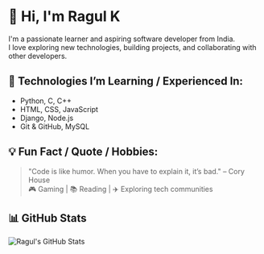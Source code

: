 # 👋 Hi, I'm Ragul K

I'm a passionate learner and aspiring software developer from India.  
I love exploring new technologies, building projects, and collaborating with other developers.

## 🚀 Technologies I’m Learning / Experienced In:
- Python, C, C++
- HTML, CSS, JavaScript
- Django, Node.js
- Git & GitHub, MySQL

## 💡 Fun Fact / Quote / Hobbies:
> "Code is like humor. When you have to explain it, it’s bad." – Cory House  
🎮 Gaming | 📚 Reading | ✈️ Exploring tech communities

## 📊 GitHub Stats

![Ragul's GitHub Stats](https://github-readme-stats.vercel.app/api?username=Ragul0714&show_icons=true&theme=radical)



